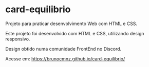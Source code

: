 # card-equilibrio
Projeto para praticar desenvolvimento Web com HTML e CSS.

Este projeto foi desenvolvido com HTML e CSS, utilizando design responsivo.

Design obtido numa comunidade FrontEnd no Discord.

Acesse em: https://brunocmnz.github.io/card-equilibrio/
